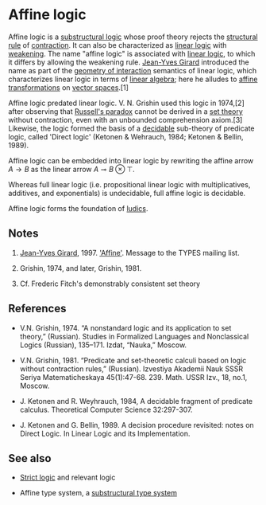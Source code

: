 # Affine logic

Affine logic is a [substructural logic](https://handwiki.org/wiki/Philosophy:Substructural_logic) whose proof theory rejects the [structural rule](https://handwiki.org/wiki/Structural_rule) of [contraction](https://handwiki.org/wiki/Philosophy:Idempotency_of_entailment). It can also be characterized as [linear logic](https://handwiki.org/wiki/Linear_logic) with [weakening](https://handwiki.org/wiki/Philosophy:Monotonicity_of_entailment). The name "affine logic" is associated with [linear logic](https://handwiki.org/wiki/Linear_logic), to which it differs by allowing the weakening rule. [Jean-Yves Girard](https://handwiki.org/wiki/Biography:Jean-Yves_Girard) introduced the name as part of the [geometry of interaction](https://handwiki.org/wiki/Geometry_of_interaction) semantics of linear logic, which characterizes linear logic in terms of [linear algebra](https://handwiki.org/wiki/Linear_algebra); here he alludes to [affine transformations](https://handwiki.org/wiki/Affine_transformation) on [vector spaces](https://handwiki.org/wiki/Vector_space).[1]

Affine logic predated linear logic. V. N. Grishin used this logic in 1974,[2] after observing that [Russell's paradox](https://handwiki.org/wiki/Russell%27s_paradox) cannot be derived in a [set theory](https://handwiki.org/wiki/Set_theory) without contraction, even with an unbounded comprehension axiom.[3] Likewise, the logic formed the basis of a [decidable](https://handwiki.org/wiki/Philosophy:Decidability_(logic)) sub-theory of predicate logic, called 'Direct logic' (Ketonen & Wehrauch, 1984; Ketonen & Bellin, 1989).

Affine logic can be embedded into linear logic by rewriting the affine arrow $\displaystyle{ A \rightarrow B }$ as the linear arrow $\displaystyle{ A \multimap B \otimes \top }$.

Whereas full linear logic (i.e. propositional linear logic with multiplicatives, additives, and exponentials) is undecidable, full affine logic is decidable.

Affine logic forms the foundation of [ludics](https://handwiki.org/wiki/Ludics). 

## Notes

1. [Jean-Yves Girard](https://handwiki.org/wiki/Biography:Jean-Yves_Girard), 1997. ['Affine'](http://www.seas.upenn.edu/~sweirich/types/archive/1997-98/msg00134.html). Message to the TYPES mailing list.

2. Grishin, 1974, and later, Grishin, 1981.

3. Cf. Frederic Fitch's demonstrably consistent set theory

## References

- V.N. Grishin, 1974. “A nonstandard logic and its application to set theory,” (Russian). Studies in Formalized Languages and Nonclassical Logics (Russian), 135–171. Izdat, “Nauka,” Moscow.

- V.N. Grishin, 1981. “Predicate and set-theoretic calculi based on logic without contraction rules,” (Russian). Izvestiya Akademii Nauk SSSR Seriya Matematicheskaya 45(1):47-68. 239. Math. USSR Izv., 18, no.1, Moscow.

- J. Ketonen and R. Weyhrauch, 1984, A decidable fragment of predicate calculus. Theoretical Computer Science 32:297-307.

- J. Ketonen and G. Bellin, 1989. A decision procedure revisited: notes on Direct Logic. In Linear Logic and its Implementation.

## See also

- [Strict logic](https://handwiki.org/wiki/Philosophy:Strict_logic) and relevant logic

- Affine type system, a [substructural type system](https://handwiki.org/wiki/Substructural_type_system)

